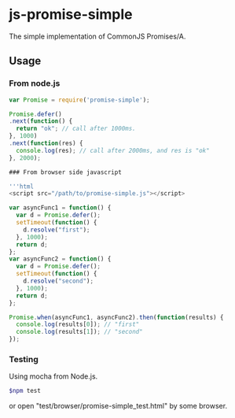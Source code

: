 # js-promise-simple

The simple implementation of CommonJS Promises/A.


## Usage

### From node.js

```javascript
var Promise = require('promise-simple');

Promise.defer()
.next(function() {
  return "ok"; // call after 1000ms.
}, 1000)
.next(function(res) {
  console.log(res); // call after 2000ms, and res is "ok"
}, 2000);

### From browser side javascript

'''html
<script src="/path/to/promise-simple.js"></script>
```

```javascript
var asyncFunc1 = function() {
  var d = Promise.defer();
  setTimeout(function() {
    d.resolve("first");
  }, 1000);
  return d;
};
var asyncFunc2 = function() {
  var d = Promise.defer();
  setTimeout(function() {
    d.resolve("second");
  }, 1000);
  return d;
};

Promise.when(asyncFunc1, asyncFunc2).then(function(results) {
  console.log(results[0]); // "first"
  console.log(results[1]); // "second"
});
```

### Testing

Using mocha from Node.js.

```sh
$npm test
```

or open "test/browser/promise-simple\_test.html" by some browser.
